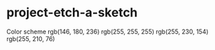 # project-etch-a-sketch

Color scheme
rgb(146, 180, 236)
rgb(255, 255, 255)
rgb(255, 230, 154)
rgb(255, 210, 76)

